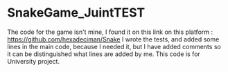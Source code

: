 # SnakeGame_JuintTEST
The code for the game isn't mine, I found it on this link on this platform :  https://github.com/hexadeciman/Snake
I wrote the tests, and added some lines in the main code, because I needed it, but I have added comments so it can be distinguished what lines are added by me. 
This code is for University project.
